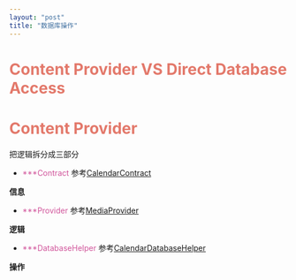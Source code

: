 ```yaml
---
layout: "post"
title: "数据库操作"
---
```


# <font color="#e3796b">Content Provider VS Direct Database Access</font>

# <font color="#e3796b">Content Provider</font>
把逻辑拆分成三部分
* <font color="#d1559b">\*\*\*Contract</font>
参考[CalendarContract](https://android.googlesource.com/platform/frameworks/base/+/master/core/java/android/provider/CalendarContract.java)

__信息__
* <font color="#d1559b">\*\*\*Provider</font>
参考[MediaProvider](https://android.googlesource.com/platform/packages/providers/MediaProvider/+/master/src/com/android/providers/media/MediaProvider.java)

__逻辑__
* <font color="#d1559b">\*\*\*DatabaseHelper</font>
参考[CalendarDatabaseHelper](https://android.googlesource.com/platform/packages/providers/CalendarProvider/+/master/src/com/android/providers/calendar/CalendarDatabaseHelper.java)

__操作__
